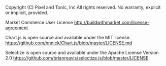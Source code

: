 Copyright (C) Pixel and Tonic, Inc
All rights reserved. No warranty, explicit or implicit, provided.

Market Commerce User License
http://buildwithmarket.com/license-agreement

Chart.js is open source and available under the MIT license.
https://github.com/nnnick/Chart.js/blob/master/LICENSE.md

Selectize is open source and available under the Apache License Version 2.0
https://github.com/brianreavis/selectize.js/blob/master/LICENSE
